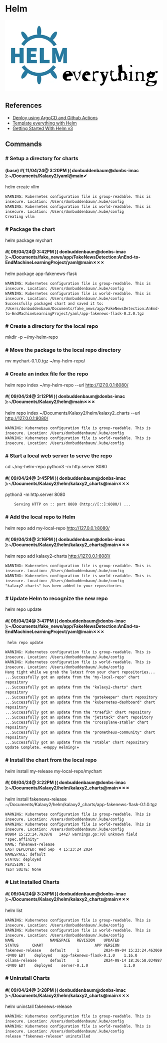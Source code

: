 # Helm

![alt text](image.png)

## References

- [Deploy using ArgoCD and Github Actions](https://medium.com/@mssantossousa/deploy-using-argocd-and-github-actions-888f7370e480)
- [Template everything with Helm](https://medium.com/@maorfr/template-everything-with-helm-48e5a32ff72d)
- [Getting Started With Helm v3](https://medium.com/swlh/getting-started-with-helm-v3-3c07ba63c9f8)

## Commands

### # Setup a directory for charts

#### (base) #( 11/04/24@ 3:20PM )( donbuddenbaum@donbs-imac ):~/Documents/Kalaxy2/yaml@main✔
   helm create vllm

```
WARNING: Kubernetes configuration file is group-readable. This is insecure. Location: /Users/donbuddenbaum/.kube/config
WARNING: Kubernetes configuration file is world-readable. This is insecure. Location: /Users/donbuddenbaum/.kube/config
Creating vllm
```

### # Package the chart
helm package mychart

#### #( 09/04/24@ 3:42PM )( donbuddenbaum@donbs-imac ):~/Documents/fake_news/app/FakeNewsDetection:AnEnd-to-EndMachineLearningProject/yaml@main✗✗✗
   helm package app-fakenews-flask

```
WARNING: Kubernetes configuration file is group-readable. This is insecure. Location: /Users/donbuddenbaum/.kube/config
WARNING: Kubernetes configuration file is world-readable. This is insecure. Location: /Users/donbuddenbaum/.kube/config
Successfully packaged chart and saved it to: /Users/donbuddenbaum/Documents/fake_news/app/FakeNewsDetection:AnEnd-to-EndMachineLearningProject/yaml/app-fakenews-flask-0.2.0.tgz
```

### # Create a directory for the local repo
mkdir -p ~/my-helm-repo

### # Move the package to the local repo directory
mv mychart-0.1.0.tgz ~/my-helm-repo/

### # Create an index file for the repo
helm repo index ~/my-helm-repo --url http://127.0.0.1:8080/


#### #( 09/04/24@ 3:12PM )( donbuddenbaum@donbs-imac ):~/Documents/Kalaxy2/helm@main✗✗✗
   helm repo index ~/Documents/Kalaxy2/helm/kalaxy2_charts  --url http://127.0.0.1:8080/

```
WARNING: Kubernetes configuration file is group-readable. This is insecure. Location: /Users/donbuddenbaum/.kube/config
WARNING: Kubernetes configuration file is world-readable. This is insecure. Location: /Users/donbuddenbaum/.kube/config
```

### # Start a local web server to serve the repo
cd ~/my-helm-repo
python3 -m http.server 8080

#### #( 09/04/24@ 3:45PM )( donbuddenbaum@donbs-imac ):~/Documents/Kalaxy2/helm/kalaxy2_charts@main✗✗✗
   python3 -m http.server 8080

        Serving HTTP on :: port 8080 (http://[::]:8080/) ...

### # Add the local repo to Helm
helm repo add my-local-repo http://127.0.0.1:8080/

#### #( 09/04/24@ 3:16PM )( donbuddenbaum@donbs-imac ):~/Documents/Kalaxy2/helm/kalaxy2_charts@main✗✗✗
   helm repo add kalaxy2-charts http://127.0.0.1:8081/

```
WARNING: Kubernetes configuration file is group-readable. This is insecure. Location: /Users/donbuddenbaum/.kube/config
WARNING: Kubernetes configuration file is world-readable. This is insecure. Location: /Users/donbuddenbaum/.kube/config
"kalaxy2-charts" has been added to your repositories
```

### # Update Helm to recognize the new repo
helm repo update

#### #( 09/04/24@ 3:47PM )( donbuddenbaum@donbs-imac ):~/Documents/fake_news/app/FakeNewsDetection:AnEnd-to-EndMachineLearningProject/yaml@main✗✗✗
     helm repo update

```
WARNING: Kubernetes configuration file is group-readable. This is insecure. Location: /Users/donbuddenbaum/.kube/config
WARNING: Kubernetes configuration file is world-readable. This is insecure. Location: /Users/donbuddenbaum/.kube/config
Hang tight while we grab the latest from your chart repositories...
...Successfully got an update from the "my-local-repo" chart repository
...Successfully got an update from the "kalaxy2-charts" chart repository
...Successfully got an update from the "gatekeeper" chart repository
...Successfully got an update from the "kubernetes-dashboard" chart repository
...Successfully got an update from the "traefik" chart repository
...Successfully got an update from the "jetstack" chart repository
...Successfully got an update from the "crossplane-stable" chart repository
...Successfully got an update from the "prometheus-community" chart repository
...Successfully got an update from the "stable" chart repository
Update Complete. ⎈Happy Helming!⎈
```


### # Install the chart from the local repo
helm install my-release my-local-repo/mychart


#### #( 09/04/24@ 3:22PM )( donbuddenbaum@donbs-imac ):~/Documents/Kalaxy2/helm/kalaxy2_charts@main✗✗✗
   helm install fakenews-release ~/Documents/Kalaxy2/helm/kalaxy2_charts/app-fakenews-flask-0.1.0.tgz

```
WARNING: Kubernetes configuration file is group-readable. This is insecure. Location: /Users/donbuddenbaum/.kube/config
WARNING: Kubernetes configuration file is world-readable. This is insecure. Location: /Users/donbuddenbaum/.kube/config
W0904 15:23:24.793878   14427 warnings.go:70] unknown field "spec.affinity"
NAME: fakenews-release
LAST DEPLOYED: Wed Sep  4 15:23:24 2024
NAMESPACE: default
STATUS: deployed
REVISION: 1
TEST SUITE: None
```

### # List Installed Charts

#### #( 09/04/24@ 3:24PM )( donbuddenbaum@donbs-imac ):~/Documents/Kalaxy2/helm/kalaxy2_charts@main✗✗✗
   helm list

```
WARNING: Kubernetes configuration file is group-readable. This is insecure. Location: /Users/donbuddenbaum/.kube/config
WARNING: Kubernetes configuration file is world-readable. This is insecure. Location: /Users/donbuddenbaum/.kube/config
NAME            	NAMESPACE	REVISION	UPDATED                             	STATUS  	CHART                   	APP VERSION
fakenews-release	default  	1       	2024-09-04 15:23:24.463069 -0400 EDT	deployed	app-fakenews-flask-0.1.0	1.16.0
ollama-release  	default  	1       	2024-08-14 18:36:58.034887 -0400 EDT	deployed	server-0.1.0            	1.1.0
```

### # Uninstall Charts

#### #( 09/04/24@ 3:28PM )( donbuddenbaum@donbs-imac ):~/Documents/Kalaxy2/helm/kalaxy2_charts@main✗✗✗
   helm uninstall fakenews-release

```
WARNING: Kubernetes configuration file is group-readable. This is insecure. Location: /Users/donbuddenbaum/.kube/config
WARNING: Kubernetes configuration file is world-readable. This is insecure. Location: /Users/donbuddenbaum/.kube/config
release "fakenews-release" uninstalled
```